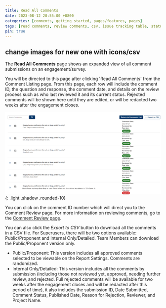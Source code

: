 ```yaml
---
title: Read All Comments
date: 2023-08-12 20:55:00 +0800
categories: [comments, getting started, pages/features, pages]
tags: [read comments, review comments, csv, issue tracking table, status]
pin: true
---
```


## change images for new one with icons/csv

The **Read All Comments** page shows an expanded view of all comment submissions on an engagement/survey. 

You will be directed to this page after clicking 'Read All Comments' from the Comment Listing page. From this page, each row will include the comment ID, the question and response, the comment date, and details on the review process such as who last reviewed it and its current status. Rejected comments will be shown here until they are edited, or will be redacted two weeks after the engagement closes.

![Read all Comments](/assets/UserGuideImages/Images/read-all-comments/comment-review-page.png){: .light .shadow .rounded-10}

You can click on the comment ID number which will direct you to the Comment Review page. For more information on reviewing comments, go to the [Comment Review page](/met-guide/posts/comment-review-page/). 

You can also click the *Export to CSV* button to download all the comments in a CSV file. For Superusers, there will be two options available: Public/Proponent and Internal Only/Detailed. Team Members can download the Public/Proponent version only.

- Public/Proponent: This version includes all approved comments selected to be viewable on the Report Settings. Comments are randomized.
- Internal Only/Detailed: This version includes all the comments by submission (including those not reviewed yet, approved, needing further review, and rejected. Full rejected comments will be available for two weeks after the engagement closes and will be redacted after this period of time), it also includes the submission ID, Date Submitted, Comment Status, Published Date, Reason for Rejection, Reviewer, and Project Name.




